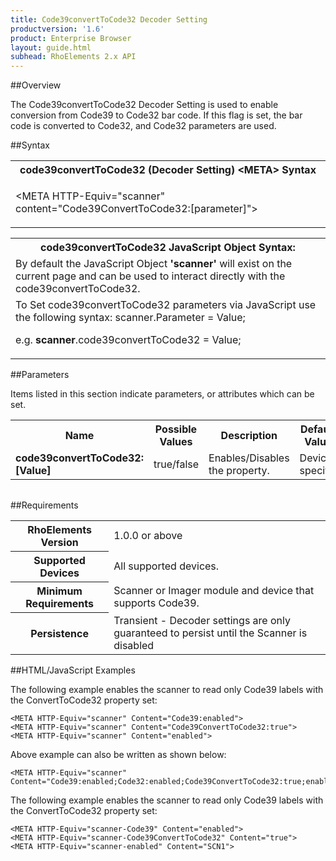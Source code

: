 ```yaml
---
title: Code39convertToCode32 Decoder Setting
productversion: '1.6'
product: Enterprise Browser
layout: guide.html
subhead: RhoElements 2.x API
---
```


##Overview

The Code39convertToCode32 Decoder Setting is used to enable conversion from Code39 to Code32 bar code. If this flag is set, the bar code is converted to Code32, and Code32 parameters are used.

##Syntax

<table class="re-table"><tr><th class="tableHeading">code39convertToCode32 (Decoder Setting) &lt;META&gt; Syntax
</th></tr><tr><td class="clsSyntaxCells clsOddRow"><p>&lt;META HTTP-Equiv="scanner" content="Code39ConvertToCode32:[parameter]"&gt;</p></td></tr></table>
<table class="re-table"><tr><th class="tableHeading">code39convertToCode32 JavaScript Object Syntax:</th></tr><tr><td class="clsSyntaxCells clsOddRow">
By default the JavaScript Object <b>'scanner'</b> will exist on the current page and can be used to interact directly with the code39convertToCode32.
</td></tr><tr><td class="clsSyntaxCells clsEvenRow">
To Set code39convertToCode32 parameters via JavaScript use the following syntax: scanner.Parameter = Value;
<P />e.g. <b>scanner</b>.code39convertToCode32 = Value;
</td></tr></table>

##Parameters


Items listed in this section indicate parameters, or attributes which can be set.
<table class="re-table"><col width="20%" /><col width="20%" /><col width="38%" /><col width="22%" /><tr><th class="tableHeading">Name</th><th class="tableHeading">Possible Values</th><th class="tableHeading">Description</th><th class="tableHeading">Default Value</th></tr><tr><td class="clsSyntaxCells clsOddRow"><b>code39convertToCode32:[Value]
</b></td><td class="clsSyntaxCells clsOddRow">true/false</td><td class="clsSyntaxCells clsOddRow">Enables/Disables the property.</td><td class="clsSyntaxCells clsOddRow">Device specific</td></tr></table>
<table class="re-table"><col width="78%" /><col width="8%" /><col width="1%" /><col width="5%" /><col width="1%" /><col width="5%" /><col width="2%" /></table>





##Requirements

<table class="re-table"><tr><th class="tableHeading">RhoElements Version</th><td class="clsSyntaxCell clsEvenRow">1.0.0 or above
</td></tr><tr><th class="tableHeading">Supported Devices</th><td class="clsSyntaxCell clsOddRow">All supported devices.</td></tr><tr><th class="tableHeading">Minimum Requirements</th><td class="clsSyntaxCell clsOddRow">Scanner or Imager module and device that supports Code39.</td></tr><tr><th class="tableHeading">Persistence</th><td class="clsSyntaxCell clsEvenRow">Transient - Decoder settings are only guaranteed to persist until the Scanner is disabled</td></tr></table>


##HTML/JavaScript Examples

The following example enables the scanner to read only Code39 labels with the ConvertToCode32 property set:

	<META HTTP-Equiv="scanner" Content="Code39:enabled">
	<META HTTP-Equiv="scanner" Content="Code39ConvertToCode32:true">
	<META HTTP-Equiv="scanner" Content="enabled">
	
Above example can also be written as shown below:

	<META HTTP-Equiv="scanner" Content="Code39:enabled;Code32:enabled;Code39ConvertToCode32:true;enabled">
	
The following example enables the scanner to read only Code39 labels with the ConvertToCode32 property set:

	<META HTTP-Equiv="scanner-Code39" Content="enabled">
	<META HTTP-Equiv="scanner-Code39ConvertToCode32" Content="true">
	<META HTTP-Equiv="scanner-enabled" Content="SCN1">
	





